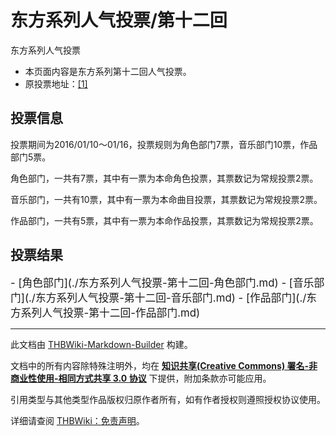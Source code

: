 # 东方系列人气投票/第十二回

<!-- source html: G:\repos\THBWiki-Markdown-Builder\THBWikiMarkdown\Temp\main\c\c4\ns0%3A%E4%B8%9C%E6%96%B9%E7%B3%BB%E5%88%97%E4%BA%BA%E6%B0%94%E6%8A%95%E7%A5%A8%2F%E7%AC%AC%E5%8D%81%E4%BA%8C%E5%9B%9E.html -->

东方系列人气投票

[](./文件-东方系列人气投票第十二回banner.png.md)
- 本页面内容是东方系列第十二回人气投票。
- 原投票地址：[[1]](http://thwiki.info/th/vote12/)

## 投票信息
  
投票期间为2016/01/10～01/16，投票规则为角色部门7票，音乐部门10票，作品部门5票。
  
  
角色部门，一共有7票，其中有一票为本命角色投票，其票数记为常规投票2票。
  
  
音乐部门，一共有10票，其中有一票为本命曲目投票，其票数记为常规投票2票。
  
  
作品部门，一共有5票，其中有一票为本命作品投票，其票数记为常规投票2票。
  

## 投票结果
  
<big>
</big>  
<big>- [角色部门](./东方系列人气投票-第十二回-角色部门.md)
- [音乐部门](./东方系列人气投票-第十二回-音乐部门.md)
- [作品部门](./东方系列人气投票-第十二回-作品部门.md)
</big><big></big>  
<big></big>  

  

  





---

此文档由 [THBWiki-Markdown-Builder](https://github.com/Delsin-Yu/THBWiki-Markdown-Builder) 构建。

文档中的所有内容除特殊注明外，均在 [**知识共享(Creative Commons) 署名-非商业性使用-相同方式共享 3.0 协议**](https://creativecommons.org/licenses/by-sa/3.0/deed.zh-hans) 下提供，附加条款亦可能应用。

引用类型与其他类型作品版权归原作者所有，如有作者授权则遵照授权协议使用。

详细请查阅 [THBWiki：免责声明](https://thbwiki.cc/THBWiki:%E5%85%8D%E8%B4%A3%E5%A3%B0%E6%98%8E)。

